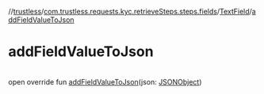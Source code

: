 //[trustless](../../../index.md)/[com.trustless.requests.kyc.retrieveSteps.steps.fields](../index.md)/[TextField](index.md)/[addFieldValueToJson](add-field-value-to-json.md)

# addFieldValueToJson

\
open override fun [addFieldValueToJson](add-field-value-to-json.md)(json: [JSONObject](https://developer.android.com/reference/kotlin/org/json/JSONObject.html))
